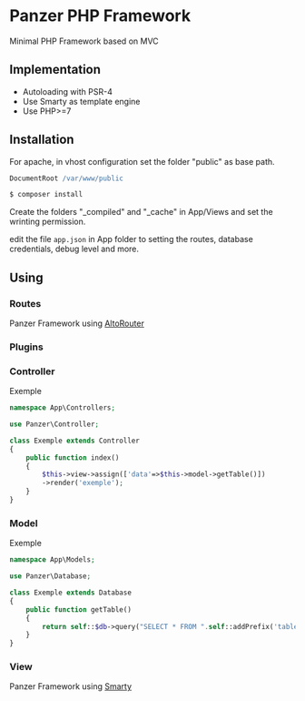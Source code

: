 
# Panzer PHP Framework
Minimal PHP Framework based on MVC

## Implementation
- Autoloading with PSR-4
- Use Smarty as template engine
- Use PHP>=7
## Installation
For apache, in vhost configuration set the folder "public" as base path.
``` apache
DocumentRoot /var/www/public
```

``` bash
$ composer install
```

Create the folders "_compiled" and "_cache" in App/Views and set the wrinting permission.

edit the file ``app.json`` in App folder to setting the routes, database credentials, debug level and more.
## Using
### Routes
Panzer Framework using [AltoRouter](https://github.com/dannyvankooten/AltoRouter)

### Plugins
### Controller
Exemple
``` php
namespace App\Controllers;

use Panzer\Controller;

class Exemple extends Controller
{
	public function index()
	{
		$this->view->assign(['data'=>$this->model->getTable()])
		->render('exemple');
	}
}

```
### Model
Exemple
``` php
namespace App\Models;

use Panzer\Database;

class Exemple extends Database
{
	public function getTable()
	{
		return self::$db->query("SELECT * FROM ".self::addPrefix('table'))->fetchAll(\PDO::FETCH_ASSOC);
	}
}
```
### View
Panzer Framework using [Smarty](https://www.smarty.net)

